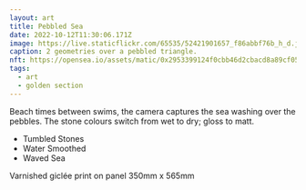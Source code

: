 ```yaml
---
layout: art
title: Pebbled Sea
date: 2022-10-12T11:30:06.171Z
image: https://live.staticflickr.com/65535/52421901657_f86abbf76b_h_d.jpg
caption: 2 geometries over a pebbled triangle.
nft: https://opensea.io/assets/matic/0x2953399124f0cbb46d2cbacd8a89cf0599974963/48162648330355413914028108631647327469322174667090404439099707911804574236673/
tags:
  - art
  - golden section
---
```

Beach times between swims, the camera captures the sea washing over the pebbles. The stone colours switch from wet to dry; gloss to matt.

* Tumbled Stones
* Water Smoothed
* Waved Sea

Varnished giclée print on panel 350mm x 565mm